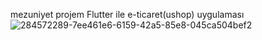 mezuniyet projem
Flutter ile e-ticaret(ushop) uygulaması
![284572289-7ee461e6-6159-42a5-85e8-045ca504bef2](https://github.com/yagmurkyaa/ushopeapplication/assets/101890851/4a346d75-ff6b-4678-aee2-471158b61c1c )
